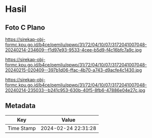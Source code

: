 # Hasil

## Foto C Plano

https://sirekap-obj-formc.kpu.go.id/b4ce/pemilu/ppwp/31/72/04/10/07/3172041007048-20240214-234609--f1d97e93-9533-4cee-b5d9-f4c16bfc7a9c.jpg

https://sirekap-obj-formc.kpu.go.id/b4ce/pemilu/ppwp/31/72/04/10/07/3172041007048-20240215-020409--397b1d06-ffac-4b70-a743-d9acfe4c1430.jpg

https://sirekap-obj-formc.kpu.go.id/b4ce/pemilu/ppwp/31/72/04/10/07/3172041007048-20240214-235033--b241c953-630b-40f5-8fb6-47886e04e27c.jpg


## Metadata

| Key        | Value               |
| ---------- | ------------------- |
| Time Stamp | 2024-02-24 22:31:28 |



